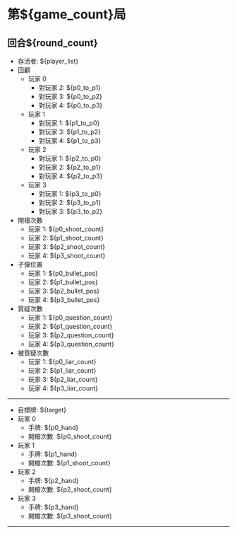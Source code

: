 # 第${game_count}局
## 回合${round_count}
- 存活者: ${player_list}
- 回顧
   - 玩家 0
     - 對玩家 2: ${p0_to_p1}
     - 對玩家 3: ${p0_to_p2}
     - 對玩家 4: ${p0_to_p3}
   - 玩家 1
     - 對玩家 1: ${p1_to_p0}
     - 對玩家 3: ${p1_to_p2}
     - 對玩家 4: ${p1_to_p3}
   - 玩家 2
     - 對玩家 1: ${p2_to_p0}
     - 對玩家 2: ${p2_to_p1}
     - 對玩家 4: ${p2_to_p3}
   - 玩家 3
     - 對玩家 1: ${p3_to_p0}
     - 對玩家 2: ${p3_to_p1}
     - 對玩家 3: ${p3_to_p2}
 - 開槍次數
   - 玩家 1: ${p0_shoot_count}
   - 玩家 2: ${p1_shoot_count}
   - 玩家 3: ${p2_shoot_count}
   - 玩家 4: ${p3_shoot_count}
 - 子彈位置
   - 玩家 1: ${p0_bullet_pos}
   - 玩家 2: ${p1_bullet_pos}
   - 玩家 3: ${p2_bullet_pos}
   - 玩家 4: ${p3_bullet_pos}
 - 質疑次數
   - 玩家 1: ${p0_question_count}
   - 玩家 2: ${p1_question_count}
   - 玩家 3: ${p2_question_count}
   - 玩家 4: ${p3_question_count}
 - 被質疑次數
   - 玩家 1: ${p0_liar_count}
   - 玩家 2: ${p1_liar_count}
   - 玩家 3: ${p2_liar_count}
   - 玩家 4: ${p3_liar_count}
---
 - 目標牌: ${target}
 - 玩家 0
   - 手牌: ${p0_hand}
   - 開槍次數: ${p0_shoot_count}
 - 玩家 1
   - 手牌: ${p1_hand}
   - 開槍次數: ${p1_shoot_count}
 - 玩家 2
   - 手牌: ${p2_hand}
   - 開槍次數: ${p2_shoot_count}
 - 玩家 3
   - 手牌: ${p3_hand}
   - 開槍次數: ${p3_shoot_count}

---